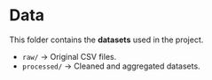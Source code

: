 # Data

This folder contains the **datasets** used in the project.

- `raw/` → Original CSV files.
- `processed/` → Cleaned and aggregated datasets.

